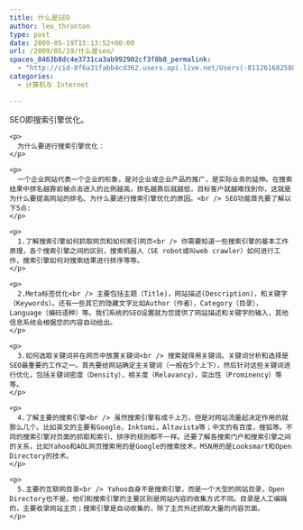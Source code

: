 ```yaml
---
title: 什么是SEO
author: leo_thronton
type: post
date: 2009-05-19T15:13:52+00:00
url: /2009/05/19/什么是seo/
spaces_8463b8dc4e3731ca3ab992902cf3f8b8_permalink:
  - "http://cid-8f6a31fabb4cd362.users.api.live.net/Users(-8112616825800567966)/Blogs('8F6A31FABB4CD362!102')/Entries('8F6A31FABB4CD362!991')?authkey=yuBuArwciRo%24"
categories:
  - 计算机与 Internet

---
```

<div id="msgcns!8F6A31FABB4CD362!991" class="bvMsg">
  <div>
    <p>
      SEO即搜索引擎优化。
    </p>
    
    <p>
      为什么要进行搜索引擎优化：
    </p>
    
    <p>
      一个企业网站代表一个企业的形象，是对企业或企业产品的推广，是实际业务的延伸。在搜索结果中排名越靠前被点击进入的比例越高，排名越靠后就越低，目标客户就越难找到你，这就是为什么要提高网站的排名、为什么要进行搜索引擎优化的原因。<br /> SEO功能首先要了解以下5点:
    </p>
    
    <p>
      1.了解搜索引擎如何抓取网页和如何索引网页<br /> 你需要知道一些搜索引擎的基本工作原理，各个搜索引擎之间的区别，搜索机器人（SE robot或叫web crawler）如何进行工作，搜索引擎如何对搜索结果进行排序等等。
    </p>
    
    <p>
      2.Meta标签优化<br /> 主要包括主题（Title)，网站描述(Description)，和关键字（Keywords）。还有一些其它的隐藏文字比如Author（作者），Category（目录），Language（编码语种）等。我们系统的SEO设置就为您提供了网站描述和关键字的输入，其他信息系统会根据您的内容自动给出。
    </p>
    
    <p>
      3.如何选取关键词并在网页中放置关键词<br /> 搜索就得用关键词。关键词分析和选择是SEO最重要的工作之一。首先要给网站确定主关键词（一般在5个上下），然后针对这些关键词进行优化，包括关键词密度（Density），相关度（Relavancy），突出性（Prominency）等等。
    </p>
    
    <p>
      4.了解主要的搜索引擎<br /> 虽然搜索引擎有成千上万，但是对网站流量起决定作用的就那么几个。比如英文的主要有Google，Inktomi，Altavista等；中文的有百度，搜狐等。不同的搜索引擎对页面的抓取和索引、排序的规则都不一样。还要了解各搜索门户和搜索引擎之间的关系，比如Yahoo和AOL网页搜索用的是Google的搜索技术，MSN用的是Looksmart和Open Directory的技术。
    </p>
    
    <p>
      5.主要的互联网目录<br /> Yahoo自身不是搜索引擎，而是一个大型的网站目录，Open Directory也不是，他们和搜索引擎的主要区别是网站内容的收集方式不同。目录是人工编辑的，主要收录网站主页；搜索引擎是自动收集的，除了主页外还抓取大量的内容页面。
    </p>
  </div>
</div>